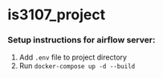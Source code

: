 # is3107_project

### Setup instructions for airflow server: 
1. Add `.env` file to project directory
2. Run `docker-compose up -d --build`